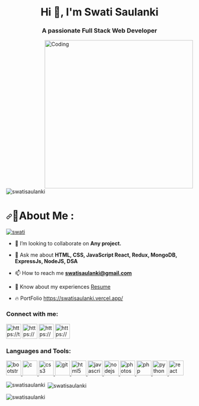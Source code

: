 
<h1 align="center">Hi 👋, I'm Swati Saulanki</h1>
<h3 align="center">A passionate Full Stack Web Developer</h3>
 

<img align="right" alt="Coding" width="400" src="https://thumbs.gfycat.com/JoyousVerifiableCormorant-size_restricted.gif">

<p align="left"> <img src="https://komarev.com/ghpvc/?username=swatisaulanki&label=Profile%20views&color=0e75b6&style=flat" alt="swatisaulanki" /> </p>



<h1 dir="auto"><a id="user-content-about-me-" class="anchor" aria-hidden="true" href="#about-me-"><svg class="octicon octicon-link" viewBox="0 0 16 16" version="1.1" width="16" height="16" aria-hidden="true"><path fill-rule="evenodd" d="M7.775 3.275a.75.75 0 001.06 1.06l1.25-1.25a2 2 0 112.83 2.83l-2.5 2.5a2 2 0 01-2.83 0 .75.75 0 00-1.06 1.06 3.5 3.5 0 004.95 0l2.5-2.5a3.5 3.5 0 00-4.95-4.95l-1.25 1.25zm-4.69 9.64a2 2 0 010-2.83l2.5-2.5a2 2 0 012.83 0 .75.75 0 001.06-1.06 3.5 3.5 0 00-4.95 0l-2.5 2.5a3.5 3.5 0 004.95 4.95l1.25-1.25a.75.75 0 00-1.06-1.06l-1.25 1.25a2 2 0 01-2.83 0z"></path></svg></a><g-emoji class="g-emoji" alias="dizzy" fallback-src="https://github.githubassets.com/images/icons/emoji/unicode/1f4ab.png">💫</g-emoji>About Me :</h1>
<p align="left"> <a href="https://twitter.com/saulankiswati" target="blank"><img src="https://img.shields.io/twitter/follow/saulankiswati?logo=twitter&style=for-the-badge" alt="swati" /></a>  </p>

- 👯 I’m looking to collaborate on **Any project.**
  
- 💬 Ask me about **HTML, CSS, JavaScript React, Redux, MongoDB, ExpressJs, NodeJS, DSA**

- 📫 How to reach me **swatisaulanki@gmail.com**

- 📄 Know about my experiences <a href="https://drive.google.com/file/d/1UQ8hRVwlZQDVi0_lJ71UyJO5ufMeCINM/view?usp=drive_link">Resume</a>

- 🔥 PortFolio <a href="https://swatisaulanki.vercel.app/" target="blank">https://swatisaulanki.vercel.app/</a>






<h3 align="left">Connect with me:</h3>
<p align="left">
<a href="https://twitter.com/SaulankiSwati" target="blank"><img align="center" src="https://cdn4.iconfinder.com/data/icons/social-media-icons-the-circle-set/48/twitter_circle-512.png" alt="https://twitter.com/SaulankiSwati" height="40" width="40" /></a>
<a href="https://www.linkedin.com/in/swati-saulanki-bb02721aa/" target="blank"><img align="center" src="https://cdn-icons-png.flaticon.com/512/174/174857.png" alt="https://www.linkedin.com/in/swati-saulanki-bb02721aa/" height="40" width="40" /></a>
<a href="https://www.instagram.com/swati.saulanki/" target="blank"><img align="center" src="https://cdn-icons-png.flaticon.com/512/174/174855.png" alt="https://www.instagram.com/swati.saulanki/" height="40" width="40" /></a>
<a href="https://medium.com/@swatisaulanki" target="blank"><img align="center" src="https://w7.pngwing.com/pngs/164/736/png-transparent-computer-icons-social-media-medium-blog-social-network-social-icons-angle-photography-logo.png" alt="https://medium.com/@swatisaulanki" height="40" width="40" /></a>
</p>

<h3 align="left">Languages and Tools:</h3>
<p align="left"> <a href="https://getbootstrap.com" target="_blank" rel="noreferrer"> <img src="https://cdn-icons-png.flaticon.com/512/5968/5968672.png" alt="bootstrap" width="40" height="40"/> </a> <a href="https://www.cprogramming.com//" target="_blank" rel="noreferrer"> <img src="https://img.icons8.com/color/480/c-programming.png" alt="c" width="40" height="40"/> </a> <a href="https://www.w3schools.com/css/" target="_blank" rel="noreferrer"> <img src="https://cdn-icons-png.flaticon.com/512/888/888847.png" alt="css3" width="40" height="40"/> </a> <a href="https://git-scm.com/" target="_blank" rel="noreferrer"> <img src="https://www.vectorlogo.zone/logos/git-scm/git-scm-icon.svg" alt="git" width="40" height="40"/> </a> <a href="https://www.w3schools.com/html/" target="_blank" rel="noreferrer"> <img src="https://cdn-icons-png.flaticon.com/512/5968/5968267.png" alt="html5" width="40" height="40"/> </a> <a href="https://developer.mozilla.org/en-US/docs/Web/JavaScript" target="_blank" rel="noreferrer"> <img src="https://encrypted-tbn0.gstatic.com/images?q=tbn:ANd9GcRQzNbZA2NgkvFQjK4N_F5Q15KJgiZJN_R3nQ&usqp=CAU" alt="javascript" width="40" height="40"/> </a> <a href="https://nodejs.org" target="_blank" rel="noreferrer"> <img src="https://cdn-icons-png.flaticon.com/512/919/919825.png" alt="nodejs" width="40" height="40"/> </a> <a href="https://www.photoshop.com/en" target="_blank" rel="noreferrer"> <img src="https://encrypted-tbn0.gstatic.com/images?q=tbn:ANd9GcTRhzfQhv-OVMNJ_qOPczYgxlHx_QWPYxpFbsjSVUurbc9EGagHQpp5KNzfGmQ3ABE6Pm8&usqp=CAU" alt="photoshop" width="40" height="40"/> </a> <a href="https://www.php.net" target="_blank" rel="noreferrer"> <img src="https://cdn-icons-png.flaticon.com/512/919/919830.png" alt="php" width="40" height="40"/> </a> <a href="https://www.python.org" target="_blank" rel="noreferrer"> <img src="https://upload.wikimedia.org/wikipedia/commons/thumb/0/0a/Python.svg/768px-Python.svg.png" alt="python" width="40" height="40"/> </a> <a href="https://reactjs.org/" target="_blank" rel="noreferrer"> <img src="https://upload.wikimedia.org/wikipedia/commons/thumb/a/a7/React-icon.svg/1150px-React-icon.svg.png" alt="react" width="40" height="40"/> </a>  </p>

<p><img align="left" src="https://github-readme-stats.vercel.app/api/top-langs?username=swatisaulanki&show_icons=true&locale=en&layout=compact" alt="swatisaulanki" /></p>

<p>&nbsp;<img align="center" src="https://github-readme-stats.vercel.app/api?username=swatisaulanki&show_icons=true&locale=en" alt="swatisaulanki" /></p>

<p><img align="center" src="https://github-readme-streak-stats.herokuapp.com/?user=swatisaulanki&" alt="swatisaulanki" /></p>
